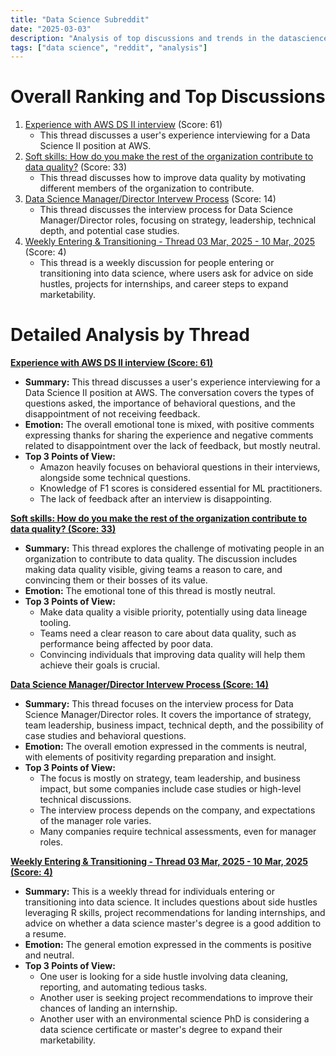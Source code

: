 ```yaml
---
title: "Data Science Subreddit"
date: "2025-03-03"
description: "Analysis of top discussions and trends in the datascience subreddit"
tags: ["data science", "reddit", "analysis"]
---
```


# Overall Ranking and Top Discussions
1.  [Experience with AWS DS II interview](https://www.reddit.com/r/datascience/comments/1j24wni/experience_with_aws_ds_ii_interview/) (Score: 61)
    *   This thread discusses a user's experience interviewing for a Data Science II position at AWS.
2.  [Soft skills: How do you make the rest of the organization contribute to data quality?](https://www.reddit.com/r/datascience/comments/1j2fd49/soft_skills_how_do_you_make_the_rest_of_the/) (Score: 33)
    *   This thread discusses how to improve data quality by motivating different members of the organization to contribute.
3.  [Data Science Manager/Director Intervew Process](https://www.reddit.com/r/datascience/comments/1j27m1g/data_science_managerdirector_intervew_process/) (Score: 14)
    *   This thread discusses the interview process for Data Science Manager/Director roles, focusing on strategy, leadership, technical depth, and potential case studies.
4.  [Weekly Entering & Transitioning - Thread 03 Mar, 2025 - 10 Mar, 2025](https://www.reddit.com/r/datascience/comments/1j2b2ng/weekly_entering_transitioning_thread_03_mar_2025/) (Score: 4)
    *   This thread is a weekly discussion for people entering or transitioning into data science, where users ask for advice on side hustles, projects for internships, and career steps to expand marketability.

# Detailed Analysis by Thread
**[Experience with AWS DS II interview (Score: 61)](https://www.reddit.com/r/datascience/comments/1j24wni/experience_with_aws_ds_ii_interview/)**
*  **Summary:** This thread discusses a user's experience interviewing for a Data Science II position at AWS. The conversation covers the types of questions asked, the importance of behavioral questions, and the disappointment of not receiving feedback.
*  **Emotion:** The overall emotional tone is mixed, with positive comments expressing thanks for sharing the experience and negative comments related to disappointment over the lack of feedback, but mostly neutral.
*  **Top 3 Points of View:**
    *   Amazon heavily focuses on behavioral questions in their interviews, alongside some technical questions.
    *   Knowledge of F1 scores is considered essential for ML practitioners.
    *   The lack of feedback after an interview is disappointing.

**[Soft skills: How do you make the rest of the organization contribute to data quality? (Score: 33)](https://www.reddit.com/r/datascience/comments/1j2fd49/soft_skills_how_do_you_make_the_rest_of_the/)**
*  **Summary:** This thread explores the challenge of motivating people in an organization to contribute to data quality. The discussion includes making data quality visible, giving teams a reason to care, and convincing them or their bosses of its value.
*  **Emotion:** The emotional tone of this thread is mostly neutral.
*  **Top 3 Points of View:**
    *   Make data quality a visible priority, potentially using data lineage tooling.
    *   Teams need a clear reason to care about data quality, such as performance being affected by poor data.
    *   Convincing individuals that improving data quality will help them achieve their goals is crucial.

**[Data Science Manager/Director Intervew Process (Score: 14)](https://www.reddit.com/r/datascience/comments/1j27m1g/data_science_managerdirector_intervew_process/)**
*  **Summary:** This thread focuses on the interview process for Data Science Manager/Director roles. It covers the importance of strategy, team leadership, business impact, technical depth, and the possibility of case studies and behavioral questions.
*  **Emotion:** The overall emotion expressed in the comments is neutral, with elements of positivity regarding preparation and insight.
*  **Top 3 Points of View:**
    *   The focus is mostly on strategy, team leadership, and business impact, but some companies include case studies or high-level technical discussions.
    *   The interview process depends on the company, and expectations of the manager role varies.
    *   Many companies require technical assessments, even for manager roles.

**[Weekly Entering & Transitioning - Thread 03 Mar, 2025 - 10 Mar, 2025 (Score: 4)](https://www.reddit.com/r/datascience/comments/1j2b2ng/weekly_entering_transitioning_thread_03_mar_2025/)**
*  **Summary:** This is a weekly thread for individuals entering or transitioning into data science. It includes questions about side hustles leveraging R skills, project recommendations for landing internships, and advice on whether a data science master's degree is a good addition to a resume.
*  **Emotion:** The general emotion expressed in the comments is positive and neutral.
*  **Top 3 Points of View:**
    *   One user is looking for a side hustle involving data cleaning, reporting, and automating tedious tasks.
    *   Another user is seeking project recommendations to improve their chances of landing an internship.
    *   Another user with an environmental science PhD is considering a data science certificate or master's degree to expand their marketability.
